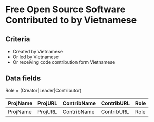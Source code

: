 # Free Open Source Software Contributed to by Vietnamese

## Criteria

* Created by Vietnamese
* Or led by Vietnamese
* Or receiving code contribution form Vietnamese

## Data fields

Role = (Creator|Leader|Contributor)

|ProjName|ProjURL|ContribName|ContribURL|Role|
|--------|-------|-----------|----------|----|
|ProjName|ProjURL|ContribName|ContribURL|Role|
